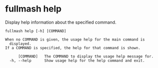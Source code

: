 # fullmash help

Display help information about the specified command.

```
fullmash help [-h] [COMMAND]

When no COMMAND is given, the usage help for the main command is
  displayed.
If a COMMAND is specified, the help for that command is shown.

      [COMMAND]   The COMMAND to display the usage help message for.
  -h, --help      Show usage help for the help command and exit.
```